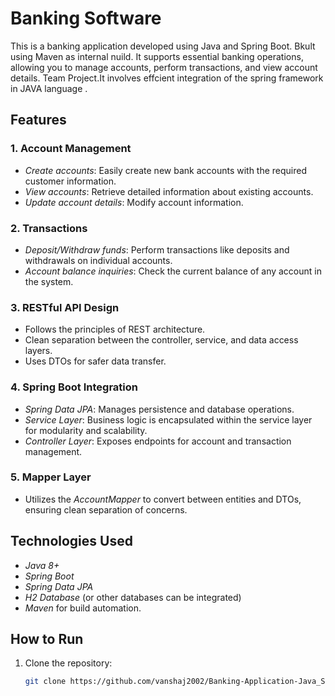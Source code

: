 # Banking Software

This is a banking application developed using Java and Spring Boot. 
Bkult using Maven as internal nuild. It supports essential banking operations, allowing you to manage accounts, perform transactions, and view account details. Team Project.It involves effcient integration of the spring framework in JAVA language . 

## Features

### 1. Account Management
- *Create accounts*: Easily create new bank accounts with the required customer information.
- *View accounts*: Retrieve detailed information about existing accounts.
- *Update account details*: Modify account information.

### 2. Transactions
- *Deposit/Withdraw funds*: Perform transactions like deposits and withdrawals on individual accounts.
- *Account balance inquiries*: Check the current balance of any account in the system.

### 3. RESTful API Design
- Follows the principles of REST architecture.
- Clean separation between the controller, service, and data access layers.
- Uses DTOs for safer data transfer.

### 4. Spring Boot Integration
- *Spring Data JPA*: Manages persistence and database operations.
- *Service Layer*: Business logic is encapsulated within the service layer for modularity and scalability.
- *Controller Layer*: Exposes endpoints for account and transaction management.

### 5. Mapper Layer
- Utilizes the *AccountMapper* to convert between entities and DTOs, ensuring clean separation of concerns.

## Technologies Used
- *Java 8+*
- *Spring Boot*
- *Spring Data JPA*
- *H2 Database* (or other databases can be integrated)
- *Maven* for build automation.

## How to Run

1. Clone the repository:
   ```bash
   git clone https://github.com/vanshaj2002/Banking-Application-Java_SpringBoot.git

